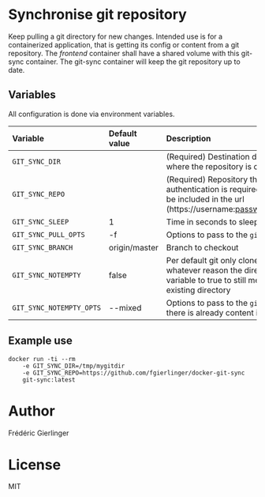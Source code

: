 # Synchronise git repository

Keep pulling a git directory for new changes. Intended use is for a containerized application, that is getting its config or content from a git repository. The _frontend_ container shall have a shared volume with this git-sync container. The git-sync container will keep the git repository up to date.

## Variables

All configuration is done via environment variables.

| Variable | Default value | Description |
| :------- | :------------ | :---------- |
| `GIT_SYNC_DIR` | | (Required) Destination directory inside the container where the repository is cloned to |
| `GIT_SYNC_REPO` | | (Required) Repository that shall be cloned. If authentication is required, username and password can be included in the url (https://username:password@github.com/user/repo.git) |
| `GIT_SYNC_SLEEP` | 1 | Time in seconds to sleep between the pulls |
| `GIT_SYNC_PULL_OPTS` | -f | Options to pass to the `git pull` command |
| `GIT_SYNC_BRANCH` | origin/master | Branch to checkout |
| `GIT_SYNC_NOTEMPTY` | false | Per default git only clones into empty directories. If for whatever reason the directory is not empty, set this variable to true to still merge the git repository into the existing directory |
| `GIT_SYNC_NOTEMPTY_OPTS` | --mixed | Options to pass to the `git reset` command, in case there is already content in the directory |

## Example use

```
docker run -ti --rm 
    -e GIT_SYNC_DIR=/tmp/mygitdir
    -e GIT_SYNC_REPO=https://github.com/fgierlinger/docker-git-sync 
    git-sync:latest
```

# Author
Frédéric Gierlinger

# License
MIT
